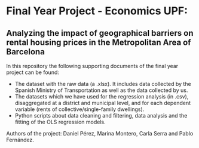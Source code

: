 # Final Year Project - Economics UPF:
## Analyzing the impact of geographical barriers on rental housing prices in the Metropolitan Area of Barcelona

In this repository the following supporting documents of the final year project can be found:
- The dataset with the raw data (a .xlsx). It includes data collected by the Spanish Ministry of Transportation as well as the data collected by us.
- The datasets which we have used for the regression analysis (in .csv), disaggregated at a district and municipal level, and for each dependent variable (rents of collective/single-family dwellings). 
- Python scripts about data cleaning and filtering, data analysis and the fitting of the OLS regression models.

Authors of the project: Daniel Pérez, Marina Montero, Carla Serra and Pablo Fernández.
